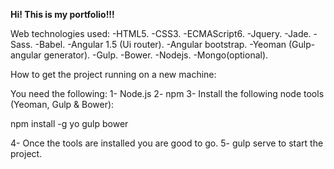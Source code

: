 **Hi! This is my portfolio!!!**

Web technologies used:
-HTML5.
-CSS3.
-ECMAScript6.
-Jquery.
-Jade.
-Sass.
-Babel.
-Angular 1.5 (Ui router).
-Angular bootstrap.
-Yeoman (Gulp-angular generator).
-Gulp.
-Bower.
-Nodejs.
-Mongo(optional).

How to get the project running on a new machine:

You need the following:
1- Node.js
2- npm
3- Install the following node tools (Yeoman, Gulp & Bower):
  
  npm install -g yo gulp bower

4- Once the tools are installed you are good to go.
5- gulp serve to start the project.

  




